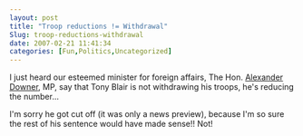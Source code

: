```yaml
---
layout: post
title: "Troop reductions != Withdrawal"
Slug: troop-reductions-withdrawal
date: 2007-02-21 11:41:34
categories: [Fun,Politics,Uncategorized]
---
```

I just heard our esteemed minister for foreign affairs, The Hon. [Alexander Downer](http://www.foreignminister.gov.au/), MP, say that Tony Blair is not withdrawing his troops, he's reducing the number...

I'm sorry he got cut off (it was only a news preview), because I'm so sure the rest of his sentence would have made sense!! Not!
